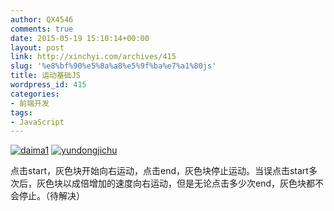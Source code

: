 ```yaml
---
author: QX4546
comments: true
date: 2015-05-19 15:10:14+00:00
layout: post
link: http://xinchyi.com/archives/415
slug: '%e8%bf%90%e5%8a%a8%e5%9f%ba%e7%a1%80js'
title: 运动基础JS
wordpress_id: 415
categories:
- 前端开发
tags:
- JavaScript
---
```


[![daima1](http://xinchyi.com/blog/wp-content/uploads/2015/05/daima1-300x85.png)](http://xinchyi.com/blog/wp-content/uploads/2015/05/daima1.png) [![yundongjichu](http://xinchyi.com/blog/wp-content/uploads/2015/05/yundongjichu-300x155.png)](http://xinchyi.com/blog/wp-content/uploads/2015/05/yundongjichu.png)

点击start，灰色块开始向右运动，点击end，灰色块停止运动。当误点击start多次后，灰色块以成倍增加的速度向右运动，但是无论点击多少次end，灰色块都不会停止。（待解决）

